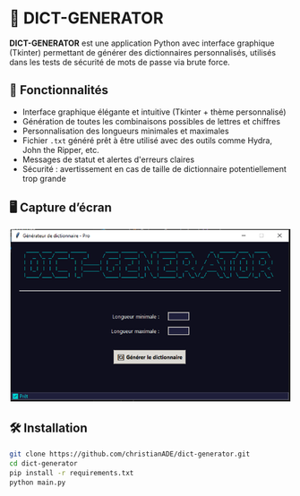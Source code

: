 # 🔐 DICT-GENERATOR

**DICT-GENERATOR** est une application Python avec interface graphique (Tkinter) permettant de générer des dictionnaires personnalisés, utilisés dans les tests de sécurité de mots de passe via brute force.

## 🚀 Fonctionnalités

- Interface graphique élégante et intuitive (Tkinter + thème personnalisé)
- Génération de toutes les combinaisons possibles de lettres et chiffres
- Personnalisation des longueurs minimales et maximales
- Fichier `.txt` généré prêt à être utilisé avec des outils comme Hydra, John the Ripper, etc.
- Messages de statut et alertes d'erreurs claires
- Sécurité : avertissement en cas de taille de dictionnaire potentiellement trop grande

## 🖥️ Capture d’écran
<p align="center">
  <img src="gui.png" alt="Aperçu de l'application" width="500"/>
</p>

  
## 🛠️ Installation

```bash
git clone https://github.com/christianADE/dict-generator.git
cd dict-generator
pip install -r requirements.txt
python main.py
